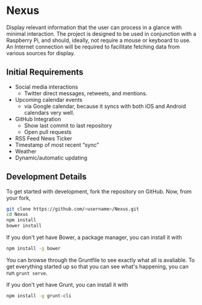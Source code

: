 Nexus
=====

Display relevant information that the user can process in a glance with minimal interaction. 
The project is designed to be used in conjunction with a Raspberry Pi, and should, ideally, 
not require a mouse or keyboard to use. An Internet connection will be required to facilitate
fetching data from various sources for display.

## Initial Requirements

- Social media interactions
  - Twitter direct messages, retweets, and mentions.
- Upcoming calendar events
  - via Google calendar, because it syncs with both iOS and Android calendars very well.
- GitHub Integration
  - Show last commit to last repository
  - Open pull requests
- RSS Feed News Ticker
- Timestamp of most recent “sync”
- Weather
- Dynamic/automatic updating

## Development Details

To get started with development, fork the repository on GitHub. Now, from your fork,

```bash
git clone https://github.com/<username>/Nexus.git
cd Nexus
npm install
bower install
```

If you don't yet have Bower, a package manager, you can install it with
```bash
npm install -g bower
```

You can browse through the Gruntfile to see exactly what all is avaliable. To get everything 
started up so that you can see what's happening, you can run `grunt serve`. 

If you don't yet have Grunt, you can install it with
```bash
npm install -g grunt-cli
```
